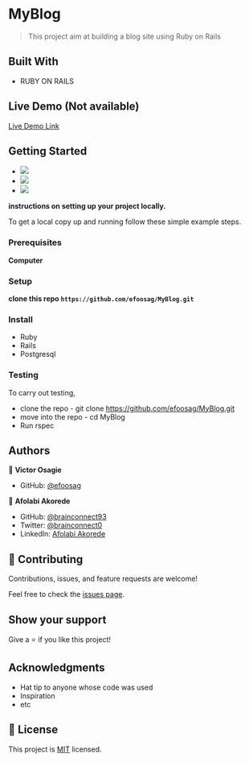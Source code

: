 # MyBlog

> This project aim at building a blog site using Ruby on Rails

## Built With

- RUBY ON RAILS

## Live Demo (Not available)

[Live Demo Link](https://livedemo.com)

## Getting Started

- ![](https://img.shields.io/badge/Github-blueviolet)
- ![](https://img.shields.io/badge/Ruby-red)
- ![](https://img.shields.io/badge/Rails-green)

**instructions on setting up your project locally.**

To get a local copy up and running follow these simple example steps.

### Prerequisites

**Computer**

### Setup

**clone this repo `https://github.com/efoosag/MyBlog.git`**

### Install

- Ruby
- Rails
- Postgresql

### Testing

To carry out testing,

- clone the repo - git clone https://github.com/efoosag/MyBlog.git
- move into the repo - cd MyBlog
- Run rspec

## Authors

👤 **Victor Osagie**

- GitHub: [@efoosag](https://github.com/efoosag)

👤 **Afolabi Akorede**

- GitHub: [@brainconnect93](https://github.com/brainconnect93)
- Twitter: [@brainconnect0](https://twitter.com/brainconnect0)
- LinkedIn: [Afolabi Akorede](https://linkedin.com/in/brainconnect93)

## 🤝 Contributing

Contributions, issues, and feature requests are welcome!

Feel free to check the [issues page](../../issues/).

## Show your support

Give a ⭐️ if you like this project!

## Acknowledgments

- Hat tip to anyone whose code was used
- Inspiration
- etc

## 📝 License

This project is [MIT](./MIT.md) licensed.
